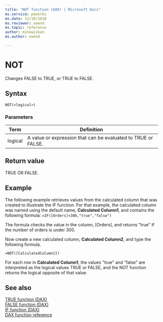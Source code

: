 ```yaml
---
title: "NOT function (DAX) | Microsoft Docs"
ms.service: powerbi 
ms.date: 12/10/2018
ms.reviewer: owend
ms.topic: reference
author: minewiskan
ms.author: owend

---
```

# NOT
Changes FALSE to TRUE, or TRUE to FALSE.  
  
## Syntax  
  
```dax
NOT(<logical>)  
```
  
### Parameters  
  
|Term|Definition|  
|--------|--------------|  
|logical|A value or expression that can be evaluated to TRUE or FALSE.|  
  
## Return value  
TRUE OR FALSE.  
  
## Example  
The following example retrieves values from the calculated column that was created to illustrate the IF function. For that example, the calculated column was named using the default name, **Calculated Column1**, and contains the following formula: `=IF([Orders]<300,"true","false")`  
  
The formula checks the value in the column, [Orders], and returns "true" if the number of orders is under 300.  
  
Now create a new calculated column, **Calculated Column2**, and type the following formula.  
  
```dax
=NOT([CalculatedColumn1])  
```

For each row in **Calculated Column1**, the values "true" and "false" are interpreted as the logical values TRUE or FALSE, and the NOT function returns the logical opposite of that value.  
  
## See also  
[TRUE function &#40;DAX&#41;](true-function-dax.md)  
[FALSE function &#40;DAX&#41;](false-function-dax.md)  
[IF function &#40;DAX&#41;](if-function-dax.md)  
[DAX function reference](dax-function-reference.md)  
  
